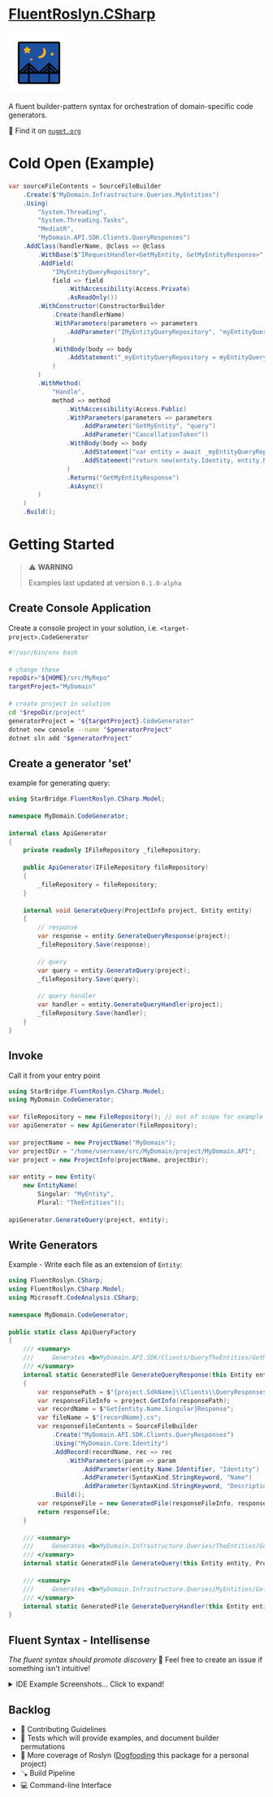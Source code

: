 # [FluentRoslyn.CSharp](https://www.nuget.org/packages/StarBridge.FluentRoslyn.CSharp)

[![](project/FluentRoslyn.CSharp/OpenMoji_bridge-at-night_1f309.png)](https://www.nuget.org/packages/StarBridge.FluentRoslyn.CSharp)

A fluent builder-pattern syntax for orchestration of domain-specific code generators.

🔎 Find it on [`nuget.org`](https://www.nuget.org/packages/StarBridge.FluentRoslyn.CSharp)

# Cold Open (Example)

```csharp
var sourceFileContents = SourceFileBuilder
    .Create($"MyDomain.Infrastructure.Queries.MyEntities")
    .Using(
        "System.Threading",
        "System.Threading.Tasks",
        "MediatR",
        "MyDomain.API.SDK.Clients.QueryResponses")
    .AddClass(handlerName, @class => @class
        .WithBase($"IRequestHandler<GetMyEntity, GetMyEntityResponse>")
        .AddField(
            "IMyEntityQueryRepository",
            field => field
                .WithAccessibility(Access.Private)
                .AsReadOnly())
        .WithConstructor(ConstructorBuilder
            .Create(handlerName)
            .WithParameters(parameters => parameters
                .AddParameter("IMyEntityQueryRepository", "myEntityQueryRepository")
            )
            .WithBody(body => body
                .AddStatement("_myEntityQueryRepository = myEntityQueryRepository;")
            )
        )
        .WithMethod(
            "Handle",
            method => method
                .WithAccessibility(Access.Public)
                .WithParameters(parameters => parameters
                    .AddParameter("GetMyEntity", "query")
                    .AddParameter("CancellationToken"))
                .WithBody(body => body
                    .AddStatement("var entity = await _myEntityQueryRepository.GetAsync(query.Id);")
                    .AddStatement("return new(entity.Identity, entity.Name, entity.Description);")
                )
                .Returns("GetMyEntityResponse")
                .AsAsync()
        )
    )
    .Build();
```


# Getting Started

> ⚠️ **WARNING**
>
> Examples last updated at version `0.1.0-alpha`


## Create Console Application

Create a console project in your solution, i.e. `<target-project>.CodeGenerator`


```bash
#!/usr/bin/env bash

# change these
repoDir="${HOME}/src/MyRepo"
targetProject="MyDomain"

# create project in solution
cd "$repoDir/project"
generatorProject = "${targetProject}.CodeGenerator"
dotnet new console --name "$generatorProject"
dotnet sln add "$generatorProject"
```

## Create a generator 'set'

example for generating query:

```csharp
using StarBridge.FluentRoslyn.CSharp.Model;

namespace MyDomain.CodeGenerator;

internal class ApiGenerator
{
    private readonly IFileRepository _fileRepository;

    public ApiGenerator(IFileRepository fileRepository)
    {
        _fileRepository = fileRepository;
    }

    internal void GenerateQuery(ProjectInfo project, Entity entity)
    {
        // response
        var response = entity.GenerateQueryResponse(project);
        _fileRepository.Save(response);

        // query
        var query = entity.GenerateQuery(project);
        _fileRepository.Save(query);

        // query handler
        var handler = entity.GenerateQueryHandler(project);
        _fileRepository.Save(handler);
    }
}
```

## Invoke

Call it from your entry point

```csharp
using StarBridge.FluentRoslyn.CSharp.Model;
using MyDomain.CodeGenerator;

var fileRepository = new FileRepository(); // out of scope for example
var apiGenerator = new ApiGenerator(fileRepository);

var projectName = new ProjectName("MyDomain");
var projectDir = "/home/username/src/MyDomain/project/MyDomain.API";
var project = new ProjectInfo(projectName, projectDir);

var entity = new Entity(
    new EntityName(
        Singular: "MyEntity",
        Plural: "TheEntities"));

apiGenerator.GenerateQuery(project, entity);
```

## Write Generators

Example - Write each file as an extension of `Entity`:

```csharp
using FluentRoslyn.CSharp;
using FluentRoslyn.CSharp.Model;
using Microsoft.CodeAnalysis.CSharp;

namespace MyDomain.CodeGenerator;

public static class ApiQueryFactory
{
    /// <summary>
    ///     Generates <b>MyDomain.API.SDK/Clients/QueryTheEntities/GetMyEntityResponse.cs</b>
    /// </summary>
    internal static GeneratedFile GenerateQueryResponse(this Entity entity, ProjectInfo project)
    {
        var responsePath = $"{project.SdkName}\\Clients\\QueryResponses\\Get{entity.Name.Singular}Response.cs";
        var responseFileInfo = project.GetInfo(responsePath);
        var recordName = $"Get{entity.Name.Singular}Response";
        var fileName = $"{recordName}.cs";
        var responseFileContents = SourceFileBuilder
            .Create("MyDomain.API.SDK.Clients.QueryResponses")
            .Using("MyDomain.Core.Identity")
            .AddRecord(recordName, rec => rec
                .WithParameters(param => param
                    .AddParameter(entity.Name.Identifier, "Identity")
                    .AddParameter(SyntaxKind.StringKeyword, "Name")
                    .AddParameter(SyntaxKind.StringKeyword, "Description")))
            .Build();
        var responseFile = new GeneratedFile(responseFileInfo, responseFileContents);
        return responseFile;
    }

    /// <summary>
    ///     Generates <b>MyDomain.Infrastructure.Queries/TheEntities/GetMyEntity.cs</b>
    /// </summary>
    internal static GeneratedFile GenerateQuery(this Entity entity, ProjectInfo project) { /**/ }

    /// <summary>
    ///     Generates <b>MyDomain.Infrastructure.Queries/MyEntities/GetMyEntityHandler.cs</b>
    /// </summary>
    internal static GeneratedFile GenerateQueryHandler(this Entity entity, ProjectInfo project) { /**/ }
}
```

## Fluent Syntax - Intellisense

_The fluent syntax should promote discovery_ 🤔 Feel free to create an issue if something isn't intuitive!

<details>
  <summary>IDE Example Screenshots... Click to expand!</summary>
    <img src="doc/res/intellisense_source-file-builder_namespace.png"/><br />
    <img src="doc/res/intellisense_source-file-builder_usings.png" /><br />
    <img src="doc/res/intellisense_source-file-builder_class.png" /><br />
    <img src="doc/res/intellisense_source-file-builder_class-builder.png" /><br />
</details>


## Backlog

- 📜 Contributing Guidelines
- 🧪 Tests which will provide examples, and document builder permutations
- 🔨 More coverage of Roslyn ([Dogfooding](https://www.techopedia.com/definition/30784/dogfooding) this package for a personal project)
- 🪠 Build Pipeline
- 💻 Command-line Interface